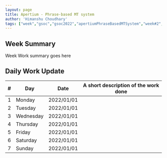 ```yaml
---
layout: page
title: Apertium - Phrase-based MT system
author: 'Himanshu Choudhary'
tags: ["week","gsoc","gsoc2022","apertiumPhraseBasedMTSystem","week#2","eval#1"]
---
```


## Week Summary

Week Work summary goes here 

## Daily Work Update

|\#|Day|Date|A short description of the work done|  
|---	|---	|---	|---	|  
|1   	| Monday 	|   2022/01/01	|  |  
|2   	| Tuesday  	|   2022/01/01	| 	|  
|3   	| Wednesday |  2022/01/01 	|  |  
|4   	| Thursday  |   2022/01/01	|  |  
|5   	| Friday  	|   2022/01/01	|  |  
|6   	| Saturday  |  2022/01/01	|  |  
|7   	| Sunday  	|   2022/01/01	|  |  
